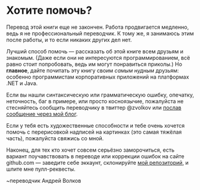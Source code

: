 Хотите помочь?
================

Перевод этой книги еще не закончен.
Работа продвигается медленно, ведь я не профессиональный переводчик.
К тому же, я занимаюсь этим после работы, и то если никаких других дел нет.

Лучший способ помочь — рассказать об этой книге всем друзьям и знакомым.
(Даже если они не интересуются программированием, всё равно стоит попробовать, ведь им могут понравиться приколы.)
Но **главное**, дайте почитать эту книгу своим _самым нудным_ друзьям: особенно программистам корпоративных приложений на платформах .NET и Java.

Если вы нашли синтаксическую или грамматическую ошибку, опечатку, неточность, баг в примере, или просто косноязычие, пожалуйста не стесняйтесь сообщить переводчику в твиттер @zvolkov или [послав сообщение через мой блог](http://zvolkov.com/clog/contact/).

Если у тебя есть художественные способности и тебе очень хочется помочь с перерисовкой надписей на картинках (это самая тяжёлая часть), пожалуйста свяжись со мной.

Наконец, для тех кто хочет совсем серьёзно заморочиться, есть вариант поучавствовать в переводе или коррекции ошибок на сайте github.com — заведите себе эккаунт, склонируйте [мой репозиторий](https://github.com/zvolkov/poignant_ru/), и шлите мне пулл-реквесты.

~переводчик Андрей Волков